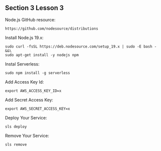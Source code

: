 ## Section 3 Lesson 3

Node.js GitHub resource:
```
https://github.com/nodesource/distributions
```

Install Node.js 19.x:
```
sudo curl -fsSL https://deb.nodesource.com/setup_19.x | sudo -E bash - &&\
sudo apt-get install -y nodejs npm

```

Instal Serverless:
```
sudo npm install -g serverless
```

Add Access Key Id:
```
export AWS_ACCESS_KEY_ID=x
```

Add Secret Access Key:
```
export AWS_SECRET_ACCESS_KEY=x
```

Deploy Your Service:
```
sls deploy
```

Remove Your Service:
```
sls remove
```